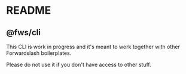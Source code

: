 # README #

## @fws/cli

This CLI is work in progress and it's meant to work together with other Forwardslash boilerplates.

Please do not use it if you don't have access to other stuff.
